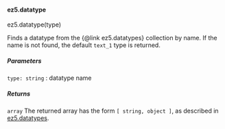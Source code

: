 #### ez5.datatype

ez5.datatype(type)

Finds a datatype from the {@link ez5.datatypes} collection by name. If
the name is not found, the default `text_1` type is returned.

##### Parameters

 `type: string`
:   datatype name

##### Returns

`array` The returned array has the form `[ string, object ]`, as
described in [ez5.datatypes](../...md#datatypes).
